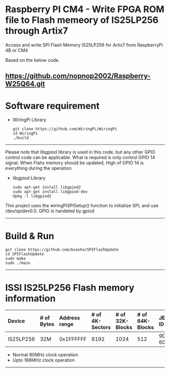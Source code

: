 # Raspberry PI CM4 - Write FPGA ROM file to Flash memeory of IS25LP256 through Artix7

Access and write SPI Flash Memory IS25LP256 for Artix7 from RaspberryPi 4B or CM4

Based on the below code.

https://github.com/nopnop2002/Raspberry-W25Q64.git
---

# Software requirement
- WiringPi Library
  ```
  git clone https://github.com/WiringPi/WiringPi
  cd WiringPi
  ./build
  ```
---
  Please note that libgpiod library is used in this code,
  but any other GPIO control code can be applicable.
  What is required is only control GPIO 14 signal.
  When Flahs memory should be updated, High of GPIO 14 is everything during the operation.
- libgpiod Library
  ```
  sudo apt-get install libgpiod2
  sudo apt-get install libgpiod-dev
  dpkg -l libgpiod2
  ```

 This project uses the wiringPiSPISetup() function to initialize SPI, and use /dev/spidev0.0.
 GPIO is handeled by gpiod

---

# Build & Run
```
git clone https://github.com/bsooho/SPIFlashUpdate
cd SPIFlashUpdate
sudo make
sudo ./main
```
---

# ISSI IS25LP256 Flash memory information

|Device|# of Bytes|Address range|# of 4K-Sectors|# of 32K-Blocks|# of 64K-Blocks|JEDEC ID|
|:---|:---|:---|:---|:---|:---|:---|
|IS25LP256|32M|0x1FFFFFF|8192|1024|512|9D-60-19|

- Normal 80MHz  clock operation   
- Upto 166MHz clock operation
---
